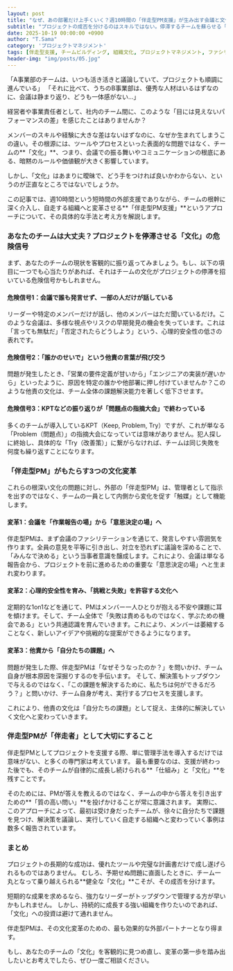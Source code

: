 ```yaml
---
layout: post
title: "なぜ、あの部署だけ上手くいく？週10時間の「伴走型PM支援」が生み出す会議と文化の変革"
subtitle: "プロジェクトの成否を分けるのはスキルではない。停滞するチームを蘇らせる「文化醸成」というアプローチ"
date: 2025-10-19 00:00:00 +0900
author: "T.Sama"
category: 'プロジェクトマネジメント'
tags: [伴走型支援, チームビルディング, 組織文化, プロジェクトマネジメント, ファシリテーション]
header-img: "img/posts/05.jpg"
---
```


「A事業部のチームは、いつも活き活きと議論していて、プロジェクトも順調に進んでいる」
「それに比べて、うちのB事業部は、優秀な人材はいるはずなのに、会議は静まり返り、どうも一体感がない…」

経営者や事業責任者として、社内のチーム間に、このような「目には見えないパフォーマンスの差」を感じたことはありませんか？

メンバーのスキルや経験に大きな差はないはずなのに、なぜか生まれてしまうこの違い。その根源には、ツールやプロセスといった表面的な問題ではなく、チームの**「文化」**、つまり、会議での振る舞いやコミュニケーションの根底にある、暗黙のルールや価値観が大きく影響しています。

しかし、「文化」はあまりに曖昧で、どう手をつければ良いかわからない、というのが正直なところではないでしょうか。

この記事では、週10時間という短時間の外部支援でありながら、チームの根幹に深く介入し、自走する組織へと変革させる**「伴走型PM支援」**というアプローチについて、その具体的な手法と考え方を解説します。

<!-- more -->

### あなたのチームは大丈夫？プロジェクトを停滞させる「文化」の危険信号

まず、あなたのチームの現状を客観的に振り返ってみましょう。もし、以下の項目に一つでも心当たりがあれば、それはチームの文化がプロジェクトの停滞を招いている危険信号かもしれません。

#### 危険信号1：会議で誰も発言せず、一部の人だけが話している
リーダーや特定のメンバーだけが話し、他のメンバーはただ聞いているだけ。このような会議は、多様な視点やリスクの早期発見の機会を失っています。これは「言っても無駄だ」「否定されたらどうしよう」という、心理的安全性の低さの表れです。

#### 危険信号2：「誰かのせいで」という他責の言葉が飛び交う
問題が発生したとき、「営業の要件定義が甘いから」「エンジニアの実装が遅いから」といったように、原因を特定の誰かや他部署に押し付けていませんか？このような他責の文化は、チーム全体の課題解決能力を著しく低下させます。

#### 危険信号3：KPTなどの振り返りが「問題点の指摘大会」で終わっている
多くのチームが導入しているKPT（Keep, Problem, Try）ですが、これが単なる「Problem（問題点）」の指摘大会になっていては意味がありません。犯人探しに終始し、具体的な「Try（改善策）」に繋がらなければ、チームは同じ失敗を何度も繰り返すことになります。

### 「伴走型PM」がもたらす3つの文化変革

これらの根深い文化の問題に対し、外部の「伴走型PM」は、管理者として指示を出すのではなく、チームの一員として内側から変化を促す「触媒」として機能します。

#### 変革1：会議を「作業報告の場」から「意思決定の場」へ
伴走型PMは、まず会議のファシリテーションを通じて、発言しやすい雰囲気を作ります。全員の意見を平等に引き出し、対立を恐れずに議論を深めることで、「みんなで決める」という当事者意識を醸成します。これにより、会議は単なる報告会から、プロジェクトを前に進めるための重要な「意思決定の場」へと生まれ変わります。

#### 変革2：心理的安全性を育み、「挑戦と失敗」を許容する文化へ
定期的な1on1などを通じて、PMはメンバー一人ひとりが抱える不安や課題に耳を傾けます。そして、チーム全体で「失敗は責めるものではなく、学ぶための機会である」という共通認識を育んでいきます。これにより、メンバーは萎縮することなく、新しいアイデアや挑戦的な提案ができるようになります。

#### 変革3：他責から「自分たちの課題」へ
問題が発生した際、伴走型PMは「なぜそうなったのか？」を問いかけ、チーム自身が根本原因を深掘りするのを手伝います。
そして、解決策もトップダウンで与えるのではなく、「この課題を解決するために、私たちは何ができるだろう？」と問いかけ、チーム自身が考え、実行するプロセスを支援します。

これにより、他責の文化は「自分たちの課題」として捉え、主体的に解決していく文化へと変わっていきます。

### 伴走型PMが「伴走者」として大切にすること

伴走型PMとしてプロジェクトを支援する際、単に管理手法を導入するだけでは意味がない、と多くの専門家は考えています。
最も重要なのは、支援が終わった後でも、そのチームが自律的に成長し続けられる**「仕組み」と「文化」**を残すことです。

そのためには、PMが答えを教えるのではなく、チームの中から答えを引き出すための**「質の高い問い」**を投げかけることが常に意識されます。
実際に、このアプローチによって、最初は受け身だったチームが、徐々に自分たちで課題を見つけ、解決策を議論し、実行していく自走する組織へと変わっていく事例は数多く報告されています。

### まとめ

プロジェクトの長期的な成功は、優れたツールや完璧な計画書だけで成し遂げられるものではありません。
むしろ、予期せぬ問題に直面したときに、チーム一丸となって乗り越えられる**健全な「文化」**こそが、その成否を分けます。

短期的な成果を求めるなら、強力なリーダーがトップダウンで管理する方が早いかもしれません。
しかし、持続的に成長する強い組織を作りたいのであれば、「文化」への投資は避けて通れません。

伴走型PMは、その文化変革のための、最も効果的な外部パートナーとなり得ます。

もし、あなたのチームの「文化」を客観的に見つめ直し、変革の第一歩を踏み出したいとお考えでしたら、ぜひ一度ご相談ください。